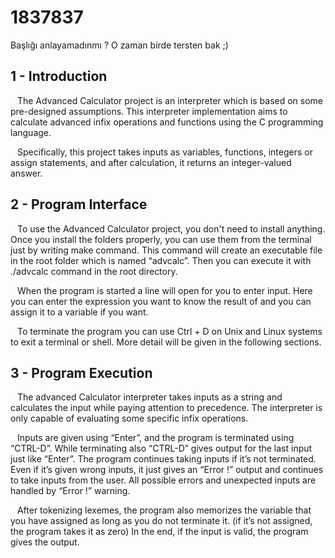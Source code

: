 # 1837837
Başlığı anlayamadınmı ? O zaman birde tersten bak ;)


## 1 - Introduction
&ensp; The Advanced Calculator project is an interpreter which is based on some pre-designed assumptions. This interpreter implementation aims to calculate advanced infix operations and functions using the C programming language. 	

&ensp; Specifically, this project takes inputs as variables, functions, integers or assign statements, and after calculation, it returns an integer-valued answer.

## 2 - Program Interface 
&ensp; To use the Advanced Calculator project, you don't need to install anything. Once you install the folders properly, you can use them from the terminal just by writing make command. This command will create an executable file in the root folder which is named “advcalc”. Then you can execute it with ./advcalc command in the root directory. 

&ensp; When the program is started a line will open for you to enter input. Here you can enter the expression you want to know the result of and you can assign it to a variable if you want.

 &ensp; To terminate the program you can use Ctrl + D on Unix and Linux systems to exit a terminal or shell. More detail will be given in the following sections.
             
## 3 - Program Execution
&ensp; The advanced Calculator interpreter takes inputs as a string and calculates the input while paying attention to precedence. The interpreter is only capable of evaluating some specific infix operations. 

&ensp; Inputs are given using “Enter”, and the program is terminated using “CTRL-D”. While terminating also “CTRL-D” gives output for the last input just like “Enter”. The program continues taking inputs if it’s not terminated. Even if it’s given wrong inputs, it just gives an “Error !” output and continues to take inputs from the user. All possible errors and unexpected inputs are handled by “Error !” warning.

&ensp; After tokenizing lexemes, the program also memorizes the variable that you have assigned as long as you do not terminate it. (if it’s not assigned, the program takes it as zero) In the end, if the input is valid, the program gives the output.
